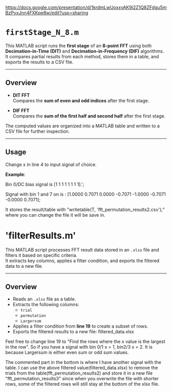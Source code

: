 https://docs.google.com/presentation/d/1krdmLwUoxxyAK9i2Z1Q8ZFdgu5mBzPvxJnn4FXKpe8w/edit?usp=sharing

# `firstStage_N_8.m`

This MATLAB script runs the **first stage** of an **8-point FFT** using both **Decimation-in-Time (DIT)** and **Decimation-in-Frequency (DIF)** algorithms.  
It compares partial results from each method, stores them in a table, and exports the results to a CSV file.

---

## Overview

- **DIT FFT**  
  Compares the **sum of even and odd indices** after the first stage.

- **DIF FFT**  
  Compares the **sum of the first half and second half** after the first stage.

The computed values are organized into a MATLAB table and written to a CSV file for further inspection.

---

## Usage
 Change x in line 4 to input signal of choice. 
 
 **Example**:
 
Bin 0/DC bias signal is [1     1     1     1     1     1     1     1].'; 
 
Signal with bin 1 and 7 on is : [1.0000    0.7071    0.0000   -0.7071   -1.0000   -0.7071   -0.0000    0.7071];
              
It stores the result/table with "writetable(T, 'fft_permutation_results2.csv');" where you can change the file it will be save in. 

# 'filterResults.m'
This MATLAB script processes FFT result data stored in an `.xlsx` file and filters it based on specific criteria.  
It extracts key columns, applies a filter condition, and exports the filtered data to a new file.

---

## Overview

- Reads an `.xlsx` file as a table.  
- Extracts the following columns:
  - `trial`
  - `permutation`
  - `Largersum`
- Applies a filter condition from **line 19** to create a subset of rows.
- Exports the filtered results to a new file:  filtered_data.xlsx

Feel free to change line 19 to "Find the rows where the x value is the largest in the row". So if you have a signal with bin 0/1 x = 1, bin2/3 x = 2. It is because Largersum is either even sum or odd sum values.


The commented part in the bottom is where I have another signal with the table. I can use the above filtered value(filtered_data.xlsx) to remove the trials from the table(fft_permutation_results2) and store it in a new file "fft_permutation_results3" since when you overwrite the file with shorter rows, some of the filtered rows will still stay at the bottom of the xlsx file.
